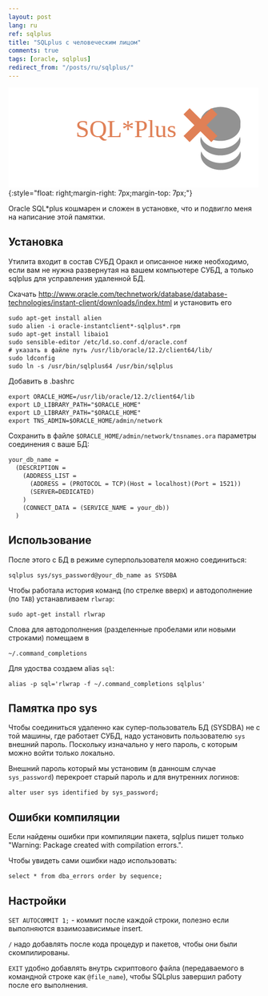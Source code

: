 ```yaml
---
layout: post
lang: ru
ref: sqlplus
title: "SQLplus с человеческим лицом"
comments: true
tags: [oracle, sqlplus]
redirect_from: "/posts/ru/sqlplus/"
---
```

![](/images/SQLPlusX_logo.png){:style="float: right;margin-right: 7px;margin-top: 7px;"}

Oracle SQL*plus кошмарен и сложен в установке, что и подвигло меня на написание этой памятки.

## Установка

Утилита входит в состав СУБД Оракл и описанное ниже необходимо, если вам не нужна
развернутая на вашем компьютере СУБД, а только sqlplus для усправления удаленной БД.

Скачать http://www.oracle.com/technetwork/database/database-technologies/instant-client/downloads/index.html и установить его

    sudo apt-get install alien
    sudo alien -i oracle-instantclient*-sqlplus*.rpm   
    sudo apt-get install libaio1
    sudo sensible-editor /etc/ld.so.conf.d/oracle.conf
    # указать в файле путь /usr/lib/oracle/12.2/client64/lib/
    sudo ldconfig 
    sudo ln -s /usr/bin/sqlplus64 /usr/bin/sqlplus
    
Добавить в .bashrc

    export ORACLE_HOME=/usr/lib/oracle/12.2/client64/lib
    export LD_LIBRARY_PATH="$ORACLE_HOME"
    export LD_LIBRARY_PATH="$ORACLE_HOME"
    export TNS_ADMIN=$ORACLE_HOME/admin/network

Сохранить в файле `$ORACLE_HOME/admin/network/tnsnames.ora` параметры соединения с ваше БД:

    your_db_name =
      (DESCRIPTION =
        (ADDRESS_LIST =
          (ADDRESS = (PROTOCOL = TCP)(Host = localhost)(Port = 1521))
          (SERVER=DEDICATED)
        )
        (CONNECT_DATA = (SERVICE_NAME = your_db))
      )

## Использование
    
После этого с БД в режиме суперпользователя можно соединиться:

    sqlplus sys/sys_password@your_db_name as SYSDBA

Чтобы работала история команд (по стрелке вверх) и автодополнение (по `TAB`) устанавливаем `rlwrap`:

    sudo apt-get install rlwrap
    
Слова для автодополнения (разделенные пробелами или новыми строками) помещаем в 

    ~/.command_completions
    
Для удоства создаем alias `sql`:

    alias -p sql='rlwrap -f ~/.command_completions sqlplus'

## Памятка про sys

Чтобы соединиться удаленно как супер-пользователь БД (SYSDBA) не с той машины, где 
работает СУБД, надо установить пользователю `sys` внешний пароль.
Поскольку изначально у него пароль, с которым можно войти только локально.

Внешний пароль который мы установим (в данношм случае `sys_password`) перекроет
старый пароль и для внутренних логинов:

    alter user sys identified by sys_password;

## Ошибки компиляции

Если найдены ошибки при компиляции пакета, sqlplus пишет только "Warning: Package created with compilation errors.".

Чтобы увидеть сами ошибки надо использовать:

    select * from dba_errors order by sequence;
    
## Настройки
`SET AUTOCOMMIT 1;` - коммит после каждой строки, полезно если выполняются взаимозависимые insert.

`/` надо добавлять после кода процедур и пакетов, чтобы они были скомпилированы.

`EXIT` удобно добавлять внутрь скриптового файла (передаваемого в командной строке как `@file_name`), чтобы SQLplus завершил работу после его выполнения.

